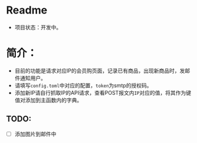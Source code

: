 # Readme

* 项目状态：开发中。

# 简介：

* 目前的功能是请求对应IP的会员购页面，记录已有商品，出现新商品时，发邮件通知用户。
* 请填写`config.toml`​中对应的配置，`token`​为smtp的授权码。
* 添加新IP请自行抓取IP的API请求，查看POST报文内`IP`对应的值，将其作为键值对添加到主函数内的字典。
## TODO:
* [ ] 添加图片到邮件中
